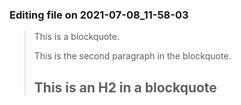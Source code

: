 


### Editing file on 2021-07-08_11-58-03

> This is a blockquote.
>
> This is the second paragraph in the blockquote.
>
> ## This is an H2 in a blockquote


